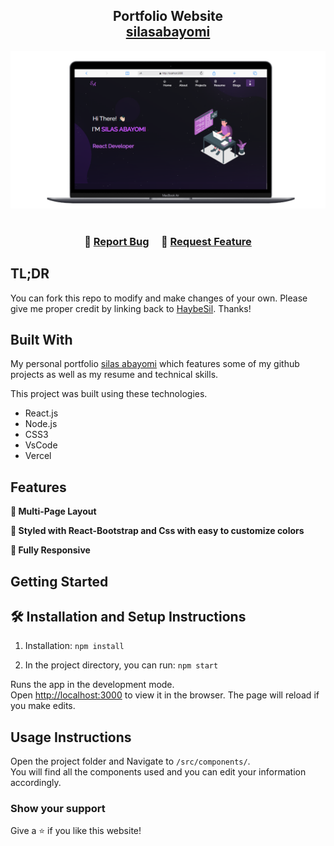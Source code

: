 <h2 align="center">
  Portfolio Website<br/>
  <a href="https://my-portfolio-phi-wine-48.vercel.app/" target="_blank">silasabayomi</a>
</h2>
<div align="center">
  <img alt="Demo" src="./Images/Readme.png" />
</div>

<br/>


<h3 align="center">
    🔹
    <a href="https://github.com/Haybesil/MyPortfolio/">Report Bug</a> &nbsp; &nbsp;
    🔹
    <a href="https://github.com/Haybesil/MyPortfolio/">Request Feature</a>
</h3>

## TL;DR

You can fork this repo to modify and make changes of your own. Please give me proper credit by linking back to [HaybeSil](https://github.com/Haybesil/MyPortfolio/). Thanks!

## Built With

My personal portfolio <a href="https://my-portfolio-phi-wine-48.vercel.app/" target="_blank">silas abayomi</a> which features some of my github projects as well as my resume and technical skills.<br/>

This project was built using these technologies.

- React.js
- Node.js
- CSS3
- VsCode
- Vercel

## Features

**📖 Multi-Page Layout**

**🎨 Styled with React-Bootstrap and Css with easy to customize colors**

**📱 Fully Responsive**

## Getting Started


## 🛠 Installation and Setup Instructions

1. Installation: `npm install`

2. In the project directory, you can run: `npm start`

Runs the app in the development mode.\
Open [http://localhost:3000](http://localhost:3000) to view it in the browser.
The page will reload if you make edits.

## Usage Instructions

Open the project folder and Navigate to `/src/components/`. <br/>
You will find all the components used and you can edit your information accordingly.

### Show your support

Give a ⭐ if you like this website!


